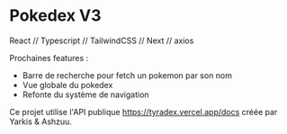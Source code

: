 # Pokedex V3

React // Typescript // TailwindCSS // Next // axios

Prochaines features :

- Barre de recherche pour fetch un pokemon par son nom
- Vue globale du pokedex
- Refonte du système de navigation

Ce projet utilise l'API publique https://tyradex.vercel.app/docs créée par Yarkis & Ashzuu.
